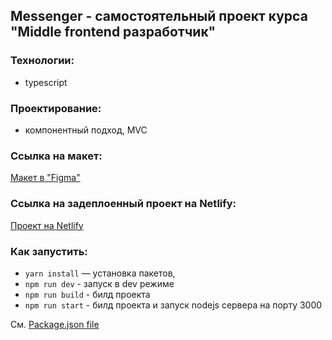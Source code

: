 ## Messenger - самостоятельный проект курса "Middle frontend разработчик"

### Технологии:
- typescript

### Проектирование:
- компонентный подход, MVC
### Ссылка на макет:

[Макет в "Figma"](https://www.figma.com/file/jF5fFFzgGOxQeB4CmKWTiE/Chat_external_link?node-id=0%3A1&t=W9aQWcPCdRtAFgHG-0)

### Ссылка на задеплоенный проект на Netlify:

[Проект на Netlify](https://loquacious-bubblegum-bda89c.netlify.app/)

### Как запустить:

- `yarn install` — установка пакетов,
- `npm run dev` - запуск в dev режиме
- `npm run build` - билд проекта
- `npm run start` - билд проекта и запуск nodejs сервера на порту 3000

См. [Package.json file](/package.json)
